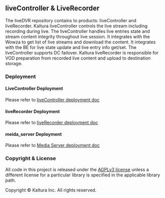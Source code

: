 ## liveController & LiveRecorder
The liveDVR repository contains to products: liveController and liveRecorder.
Kaltura liveController controls the live stream including recording during live.
The liveController handles live entries state and stream content integrity throughout live session. It integrates with the Wowza to get list of live streams and download the content.
It integrates with the BE for live state update and live entry info get/set.
The liveController supports DC failover.
Kaltura liveRecorder is responsible for VOD preparation from recorded live content and upload to destination storage.

### Deployment

#### LiveController Deployment
Please refer to [liveController deployment doc](LiveController_deployment.md)

#### liveRecorder Deployment
Please refer to [liveRecorder deployment doc](liveRecorder/liveRecorder_deployment.md)

#### meida_server Deployment
Please refer to [Media Server deployment doc](https://github.com/kaltura/media-server/blob/4.5.14/deployment.md)

### Copyright & License

All code in this project is released under the [AGPLv3 license](http://www.gnu.org/licenses/agpl-3.0.html) unless a different license for a particular library is specified in the applicable library path.

Copyright © Kaltura Inc. All rights reserved.
